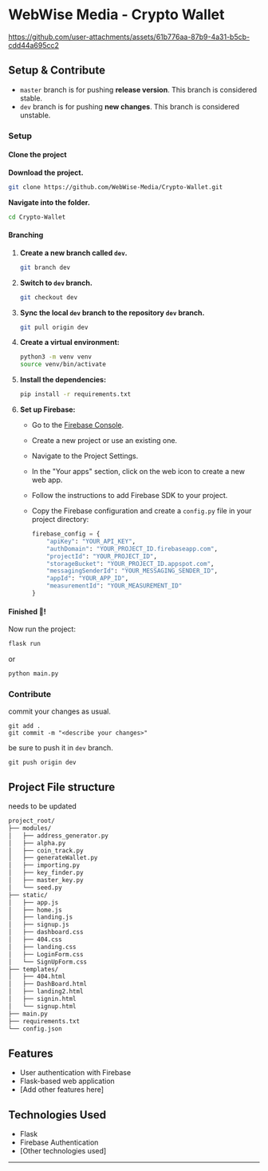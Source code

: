 # WebWise Media - Crypto Wallet


https://github.com/user-attachments/assets/61b776aa-87b9-4a31-b5cb-cdd44a695cc2





## Setup & Contribute

- `master` branch is for pushing **release version**. This branch is considered stable.
- `dev` branch is for pushing **new changes**. This branch is considered unstable.

### Setup

#### Clone the project

 **Download the project.**

   ```bash
   git clone https://github.com/WebWise-Media/Crypto-Wallet.git
   ```

 **Navigate into the folder.**

   ```bash
   cd Crypto-Wallet
   ```

#### Branching

1. **Create a new branch called `dev`.**

   ```bash
   git branch dev
   ```

2. **Switch to `dev` branch.**

   ```bash
   git checkout dev
   ```

3. **Sync the local `dev` branch to the repository `dev` branch.**

   ```bash
   git pull origin dev
   ```

4. **Create a virtual environment:**

   ```bash
   python3 -m venv venv
   source venv/bin/activate
   ```

5. **Install the dependencies:**

   ```bash
   pip install -r requirements.txt
   ```

6. **Set up Firebase:**

   - Go to the [Firebase Console](https://console.firebase.google.com/).
   - Create a new project or use an existing one.
   - Navigate to the Project Settings.
   - In the "Your apps" section, click on the web icon to create a new web app.
   - Follow the instructions to add Firebase SDK to your project.
   - Copy the Firebase configuration and create a `config.py` file in your project directory:

     ```python
     firebase_config = {
         "apiKey": "YOUR_API_KEY",
         "authDomain": "YOUR_PROJECT_ID.firebaseapp.com",
         "projectId": "YOUR_PROJECT_ID",
         "storageBucket": "YOUR_PROJECT_ID.appspot.com",
         "messagingSenderId": "YOUR_MESSAGING_SENDER_ID",
         "appId": "YOUR_APP_ID",
         "measurementId": "YOUR_MEASUREMENT_ID"
     }
     ```

  #### Finished 🎉!

Now run the project:

   ```bash
   flask run 
   ```
   or
   
   ```bash
   python main.py
   ```



### Contribute

commit your changes as usual.
```
git add .
git commit -m "<describe your changes>"
```

be sure to push it in `dev` branch.
```
git push origin dev
```
  

## Project File structure
needs to be updated 

```markdown
project_root/
├── modules/
│   ├── address_generator.py
│   ├── alpha.py
│   ├── coin_track.py
│   ├── generateWallet.py
│   ├── importing.py
│   ├── key_finder.py
│   ├── master_key.py
│   └── seed.py
├── static/
│   ├── app.js
│   ├── home.js
│   ├── landing.js
│   ├── signup.js
│   ├── dashboard.css
│   ├── 404.css
│   ├── landing.css
│   ├── LoginForm.css
│   └── SignUpForm.css
├── templates/
│   ├── 404.html
│   ├── DashBoard.html
│   ├── landing2.html
│   ├── signin.html
│   └── signup.html
├── main.py
├── requirements.txt
└── config.json
```
## Features

- User authentication with Firebase
- Flask-based web application
- [Add other features here]

## Technologies Used

- Flask
- Firebase Authentication
- [Other technologies used]

---
